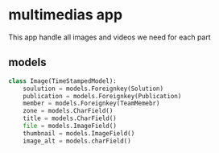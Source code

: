 # multimedias app

This app handle all images and videos we need for each part

## models

```python
class Image(TimeStampedModel):
    soulution = models.Foreignkey(Solution)
    publication = models.Foreignkey(Publication)
    member = models.Foreignkey(TeamMemebr)
    zone = models.CharField()
    title = models.CharField()
    file = models.ImageField()
    thumbnail = models.ImageField()
    image_alt = models.charField()
```
